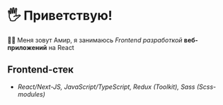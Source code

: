 # 🖐 Приветствую!

 👨‍💻 Меня зовут Амир,  я занимаюсь *Frontend разработкой* **веб-приложений** на React

## Frontend-стек

 - *React/Next-JS, JavaScript/TypeScript, Redux (Toolkit), Sass (Scss-modules)*
